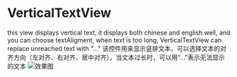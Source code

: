 # VerticalTextView
this view displays vertical text, it displays both chinese and english well, and you can choose textAligment, when text is too long, VerticalTextView can replace unreached text with "…"
该控件用来显示竖排文本，可以选择文本的对齐方向（左对齐、右对齐、居中对齐），当文本过长时，可以用“…”表示无法显示的文本
![效果图](http://7xl3t1.com1.z0.glb.clouddn.com/blogPicverticalText1.png)


